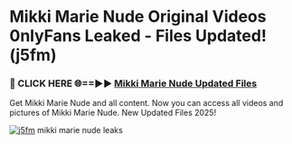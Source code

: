 # Mikki Marie Nude Original Videos 0nlyFans Leaked - Files Updated! (j5fm)

<h3>🔴 CLICK HERE 🌐==►► <a href="https://tinyurl.com/5h6xmrr3" rel="nofollow">Mikki Marie Nude Updated Files</a></h3>

Get Mikki Marie Nude and all content. Now you can access all videos and pictures of Mikki Marie Nude. New Updated Files 2025!

[![j5fm](https://i.imgur.com/KVD873Z.gif)](https://tinyurl.com/5h6xmrr3)
mikki marie nude leaks